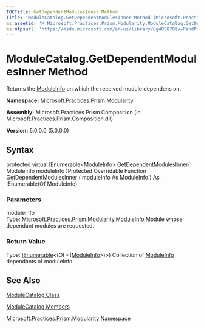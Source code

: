 ```yaml
---
TOCTitle: GetDependentModulesInner Method
Title: 'ModuleCatalog.GetDependentModulesInner Method (Microsoft.Practices.Prism.Modularity)'
ms:assetid: 'M:Microsoft.Practices.Prism.Modularity.ModuleCatalog.GetDependentModulesInner(Microsoft.Practices.Prism.Modularity.ModuleInfo)'
ms:mtpsurl: 'https://msdn.microsoft.com/en-us/library/Gg405878(v=PandP.50)'
---
```



# ModuleCatalog.GetDependentModulesInner Method

Returns the [ModuleInfo](https://msdn.microsoft.com/library/microsoft.practices.prism.modularity.moduleinfo) on which the received module dependens on.

**Namespace:** [Microsoft.Practices.Prism.Modularity](https://msdn.microsoft.com/library/microsoft.practices.prism.modularity)
**Assembly:** Microsoft.Practices.Prism.Composition (in Microsoft.Practices.Prism.Composition.dll)

**Version:** 5.0.0.0 (5.0.0.0)

## Syntax

protected virtual IEnumerable&lt;ModuleInfo&gt; GetDependentModulesInner( ModuleInfo moduleInfo )Protected Overridable Function GetDependentModulesInner ( moduleInfo As ModuleInfo ) As IEnumerable(Of ModuleInfo)

### Parameters

moduleInfo  
Type: [Microsoft.Practices.Prism.Modularity.ModuleInfo](https://msdn.microsoft.com/library/microsoft.practices.prism.modularity.moduleinfo)
Module whose dependant modules are requested.

### Return Value

Type: [IEnumerable](http://msdn.microsoft.com/en-us/library/9eekhta0)&lt;(Of &lt;([ModuleInfo](https://msdn.microsoft.com/library/microsoft.practices.prism.modularity.moduleinfo)&gt;)&gt;)
Collection of [ModuleInfo](https://msdn.microsoft.com/library/microsoft.practices.prism.modularity.moduleinfo) dependants of moduleInfo.

## See Also

[ModuleCatalog Class](https://msdn.microsoft.com/library/microsoft.practices.prism.modularity.modulecatalog)

[ModuleCatalog Members](https://msdn.microsoft.com/allmembers.t:microsoft.practices.prism.modularity.modulecatalog)

[Microsoft.Practices.Prism.Modularity Namespace](https://msdn.microsoft.com/library/microsoft.practices.prism.modularity)
